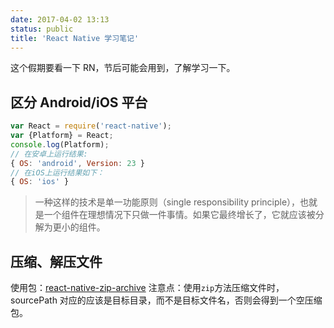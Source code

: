 ```yaml
---
date: 2017-04-02 13:13
status: public
title: 'React Native 学习笔记'
---
```


这个假期要看一下 RN，节后可能会用到，了解学习一下。

## 区分 Android/iOS 平台
```JavaScript
var React = require('react-native');
var {Platform} = React;
console.log(Platform);
// 在安卓上运行结果:
{ OS: 'android', Version: 23 }
// 在iOS上运行结果如下：
{ OS: 'ios' }
```

> 一种这样的技术是单一功能原则（single responsibility principle），也就是一个组件在理想情况下只做一件事情。如果它最终增长了，它就应该被分解为更小的组件。

## 压缩、解压文件
使用包：[react-native-zip-archive](https://github.com/mockingbot/react-native-zip-archive)
注意点：使用`zip`方法压缩文件时，sourcePath 对应的应该是目标目录，而不是目标文件名，否则会得到一个空压缩包。
